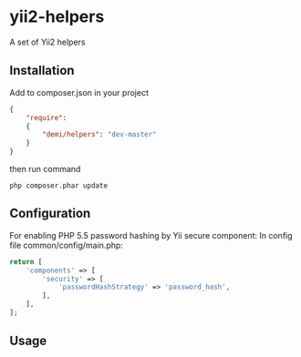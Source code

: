 yii2-helpers
===================

A set of Yii2 helpers

Installation
------------
Add to composer.json in your project
```json
{
	"require":
	{
  		"demi/helpers": "dev-master"
	}
}
```
then run command
```code
php composer.phar update
```

Configuration
-------------
For enabling PHP 5.5 password hashing by Yii secure component:
In config file common/config/main.php:
```php
return [
    'components' => [
        'security' => [
            'passwordHashStrategy' => 'password_hash',
        ],
    ],
];
```

Usage
-----
